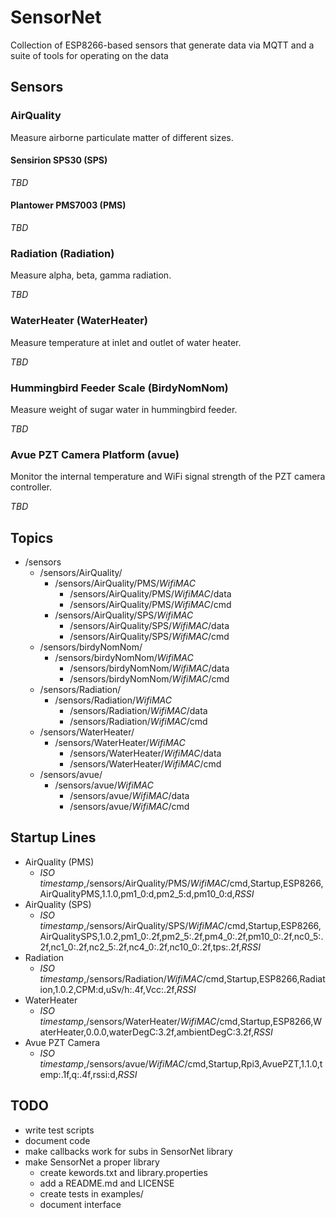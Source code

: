 # SensorNet

Collection of ESP8266-based sensors that generate data via MQTT and a suite of tools for operating on the data

## Sensors

### AirQuality

Measure airborne particulate matter of different sizes.

#### Sensirion SPS30 (SPS)

*TBD*

#### Plantower PMS7003 (PMS)

*TBD*

### Radiation (Radiation)

Measure alpha, beta, gamma radiation.

*TBD*

### WaterHeater (WaterHeater)

Measure temperature at inlet and outlet of water heater.

*TBD*

### Hummingbird Feeder Scale (BirdyNomNom)

Measure weight of sugar water in hummingbird feeder.

*TBD*

### Avue PZT Camera Platform (avue)

Monitor the internal temperature and WiFi signal strength of the PZT camera controller.

*TBD*

## Topics

* /sensors
    - /sensors/AirQuality/
        + /sensors/AirQuality/PMS/*WifiMAC*
            * /sensors/AirQuality/PMS/*WifiMAC*/data
            * /sensors/AirQuality/PMS/*WifiMAC*/cmd
        + /sensors/AirQuality/SPS/*WifiMAC*
            * /sensors/AirQuality/SPS/*WifiMAC*/data
            * /sensors/AirQuality/SPS/*WifiMAC*/cmd
    - /sensors/birdyNomNom/
        + /sensors/birdyNomNom/*WifiMAC*
            * /sensors/birdyNomNom/*WifiMAC*/data
            * /sensors/birdyNomNom/*WifiMAC*/cmd
    - /sensors/Radiation/
        + /sensors/Radiation/*WifiMAC*
            * /sensors/Radiation/*WifiMAC*/data
            * /sensors/Radiation/*WifiMAC*/cmd
    - /sensors/WaterHeater/
        + /sensors/WaterHeater/*WifiMAC*
            * /sensors/WaterHeater/*WifiMAC*/data
            * /sensors/WaterHeater/*WifiMAC*/cmd
    - /sensors/avue/
        + /sensors/avue/*WifiMAC*
            * /sensors/avue/*WifiMAC*/data
            * /sensors/avue/*WifiMAC*/cmd

## Startup Lines

* AirQuality (PMS)
    - *ISO timestamp*,/sensors/AirQuality/PMS/*WifiMAC*/cmd,Startup,ESP8266,AirQualityPMS,1.1.0,pm1_0:d,pm2_5:d,pm10_0:d,*RSSI*
* AirQuality (SPS)
    - *ISO timestamp*,/sensors/AirQuality/SPS/*WifiMAC*/cmd,Startup,ESP8266,AirQualitySPS,1.0.2,pm1_0:.2f,pm2_5:.2f,pm4_0:.2f,pm10_0:.2f,nc0_5:.2f,nc1_0:.2f,nc2_5:.2f,nc4_0:.2f,nc10_0:.2f,tps:.2f,*RSSI*
* Radiation
    - *ISO timestamp*,/sensors/Radiation/*WifiMAC*/cmd,Startup,ESP8266,Radiation,1.0.2,CPM:d,uSv/h:.4f,Vcc:.2f,*RSSI*
* WaterHeater
    - *ISO timestamp*,/sensors/WaterHeater/*WifiMAC*/cmd,Startup,ESP8266,WaterHeater,0.0.0,waterDegC:3.2f,ambientDegC:3.2f,*RSSI*
* Avue PZT Camera
    - *ISO timestamp*,/sensors/avue/*WifiMAC*/cmd,Startup,Rpi3,AvuePZT,1.1.0,temp:.1f,q:.4f,rssi:d,*RSSI*


## TODO

* write test scripts
* document code
* make callbacks work for subs in SensorNet library
* make SensorNet a proper library
  - create kewords.txt and library.properties
  - add a README.md and LICENSE
  - create tests in examples/
  - document interface
